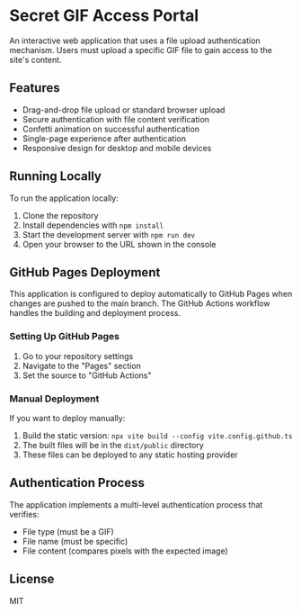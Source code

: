 # Secret GIF Access Portal

An interactive web application that uses a file upload authentication mechanism. Users must upload a specific GIF file to gain access to the site's content.

## Features

- Drag-and-drop file upload or standard browser upload
- Secure authentication with file content verification
- Confetti animation on successful authentication
- Single-page experience after authentication
- Responsive design for desktop and mobile devices

## Running Locally

To run the application locally:

1. Clone the repository
2. Install dependencies with `npm install`
3. Start the development server with `npm run dev`
4. Open your browser to the URL shown in the console

## GitHub Pages Deployment

This application is configured to deploy automatically to GitHub Pages when changes are pushed to the main branch. The GitHub Actions workflow handles the building and deployment process.

### Setting Up GitHub Pages

1. Go to your repository settings
2. Navigate to the "Pages" section
3. Set the source to "GitHub Actions"

### Manual Deployment

If you want to deploy manually:

1. Build the static version: `npx vite build --config vite.config.github.ts`
2. The built files will be in the `dist/public` directory
3. These files can be deployed to any static hosting provider

## Authentication Process

The application implements a multi-level authentication process that verifies:
- File type (must be a GIF)
- File name (must be specific)
- File content (compares pixels with the expected image)

## License

MIT